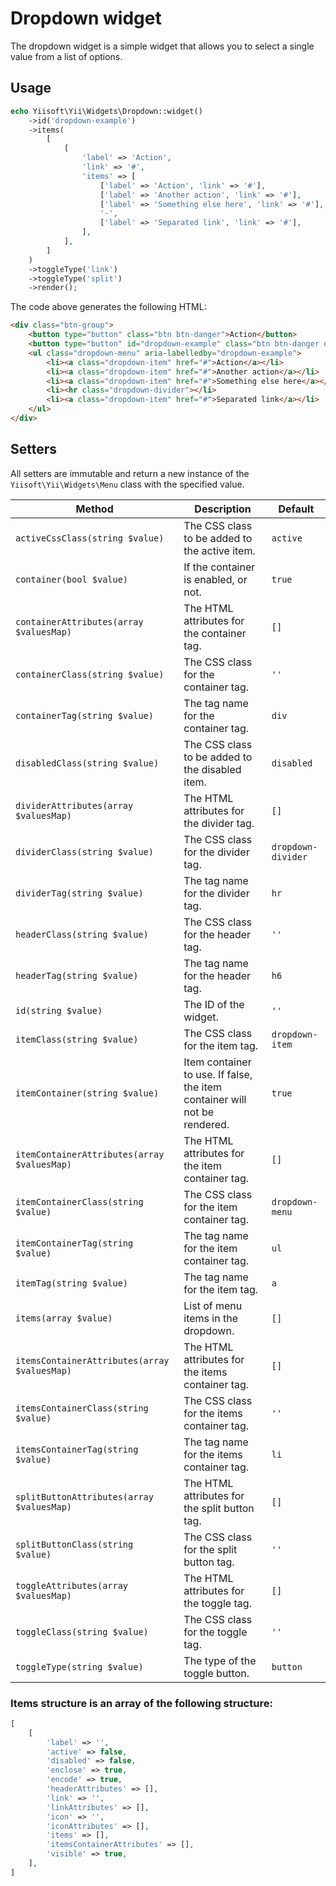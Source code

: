 # Dropdown widget

The dropdown widget is a simple widget that allows you to select a single value from a list of options.

## Usage

```php
echo Yiisoft\Yii\Widgets\Dropdown::widget()
    ->id('dropdown-example')
    ->items(
        [
            [
                'label' => 'Action',
                'link' => '#',
                'items' => [
                    ['label' => 'Action', 'link' => '#'],
                    ['label' => 'Another action', 'link' => '#'],
                    ['label' => 'Something else here', 'link' => '#'],
                    '-',
                    ['label' => 'Separated link', 'link' => '#'],
                ],
            ],
        ]
    )
    ->toggleType('link')
    ->toggleType('split')
    ->render();
```

The code above generates the following HTML:

```html
<div class="btn-group">
    <button type="button" class="btn btn-danger">Action</button>
    <button type="button" id="dropdown-example" class="btn btn-danger dropdown-toggle dropdown-toggle-split" aria-expanded="false" data-bs-toggle="dropdown"><span class="visually-hidden">Action</span></button>
    <ul class="dropdown-menu" aria-labelledby="dropdown-example">
        <li><a class="dropdown-item" href="#">Action</a></li>
        <li><a class="dropdown-item" href="#">Another action</a></li>
        <li><a class="dropdown-item" href="#">Something else here</a></li>
        <li><hr class="dropdown-divider"></li>
        <li><a class="dropdown-item" href="#">Separated link</a></li>
    </ul>
</div>
```

## Setters

All setters are immutable and return a new instance of the `Yiisoft\Yii\Widgets\Menu` class with the specified value.

Method | Description | Default
-------|-------------|---------
`activeCssClass(string $value)` | The CSS class to be added to the active item. | `active`
`container(bool $value)` | If the container is enabled, or not. | `true`
`containerAttributes(array $valuesMap)` | The HTML attributes for the container tag. | `[]`
`containerClass(string $value)` | The CSS class for the container tag. | `''`
`containerTag(string $value)` | The tag name for the container tag. | `div`
`disabledClass(string $value)` | The CSS class to be added to the disabled item. | `disabled`
`dividerAttributes(array $valuesMap)` | The HTML attributes for the divider tag. | `[]`
`dividerClass(string $value)` | The CSS class for the divider tag. | `dropdown-divider`
`dividerTag(string $value)` | The tag name for the divider tag. | `hr`
`headerClass(string $value)` | The CSS class for the header tag. | `''`
`headerTag(string $value)` | The tag name for the header tag. | `h6`
`id(string $value)` | The ID of the widget. | `''`
`itemClass(string $value)` | The CSS class for the item tag. | `dropdown-item`
`itemContainer(string $value)` | Item container to use. If false, the item container will not be rendered. | `true`
`itemContainerAttributes(array $valuesMap)` | The HTML attributes for the item container tag. | `[]`
`itemContainerClass(string $value)` | The CSS class for the item container tag. | `dropdown-menu`
`itemContainerTag(string $value)` | The tag name for the item container tag. | `ul`
`itemTag(string $value)` | The tag name for the item tag. | `a`
`items(array $value)` | List of menu items in the dropdown. | `[]`
`itemsContainerAttributes(array $valuesMap)` | The HTML attributes for the items container tag. | `[]`
`itemsContainerClass(string $value)` | The CSS class for the items container tag. | `''`
`itemsContainerTag(string $value)` | The tag name for the items container tag. | `li`
`splitButtonAttributes(array $valuesMap)` | The HTML attributes for the split button tag. | `[]`
`splitButtonClass(string $value)` | The CSS class for the split button tag. | `''`
`toggleAttributes(array $valuesMap)` | The HTML attributes for the toggle tag. | `[]`
`toggleClass(string $value)` | The CSS class for the toggle tag. | `''`
`toggleType(string $value)` | The type of the toggle button. | `button`

### Items structure is an array of the following structure:

```php
[
    [
        'label' => '',
        'active' => false,
        'disabled' => false,
        'enclose' => true,
        'encode' => true,
        'headerAttributes' => [],
        'link' => '',
        'linkAttributes' => [],
        'icon' => '',
        'iconAttributes' => [],
        'items' => [],
        'itemsContainerAttributes' => [],
        'visible' => true,
    ],
]

